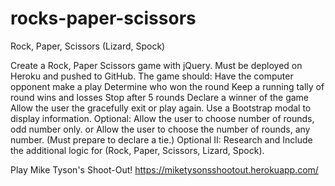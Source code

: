 # rocks-paper-scissors

Rock, Paper, Scissors (Lizard, Spock)

 
Create a Rock, Paper Scissors game with jQuery. Must be deployed on Heroku and pushed to GitHub.
The game should:
Have the computer opponent make a play
Determine who won the round
Keep a running tally of round wins and losses
Stop after 5 rounds
Declare a winner of the game
Allow the user the gracefully exit or play again.
Use a Bootstrap modal to display information.
Optional:
Allow the user to choose number of rounds, odd number only.
or
Allow the user to choose the number of rounds, any number. (Must prepare to declare a tie.)
Optional II:
Research and Include the additional logic for (Rock, Paper, Scissors, Lizard, Spock).

Play Mike Tyson's Shoot-Out!
https://miketysonsshootout.herokuapp.com/
